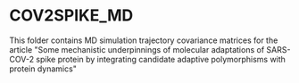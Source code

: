 # COV2SPIKE_MD

This folder contains MD simulation trajectory covariance matrices for the article "Some mechanistic underpinnings of molecular adaptations of SARS-COV-2 spike protein by integrating candidate adaptive polymorphisms with protein dynamics"
